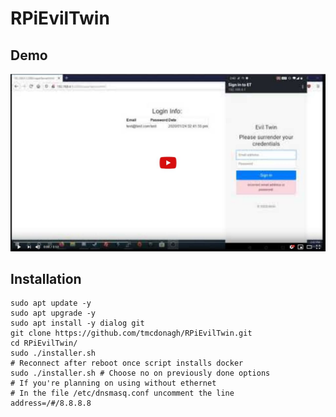 # RPiEvilTwin

## Demo

[![Demo Video](img/thumbnail.jpg)](https://www.youtube.com/watch?v=4hR-24DlagU)

## Installation

```
sudo apt update -y
sudo apt upgrade -y
sudo apt install -y dialog git
git clone https://github.com/tmcdonagh/RPiEvilTwin.git
cd RPiEvilTwin/
sudo ./installer.sh
# Reconnect after reboot once script installs docker
sudo ./installer.sh # Choose no on previously done options
# If you're planning on using without ethernet
# In the file /etc/dnsmasq.conf uncomment the line 
address=/#/8.8.8.8
```
